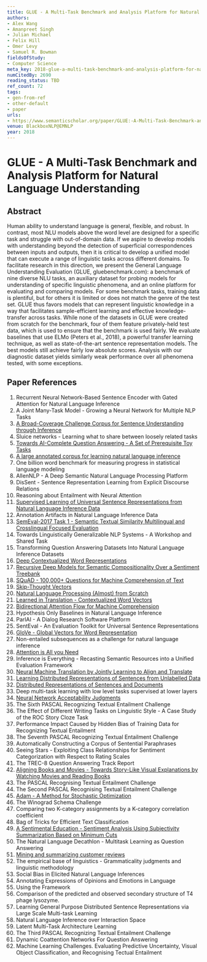```yaml
---
title: GLUE - A Multi-Task Benchmark and Analysis Platform for Natural Language Understanding
authors:
- Alex Wang
- Amanpreet Singh
- Julian Michael
- Felix Hill
- Omer Levy
- Samuel R. Bowman
fieldsOfStudy:
- Computer Science
meta_key: 2018-glue-a-multi-task-benchmark-and-analysis-platform-for-natural-language-understanding
numCitedBy: 2690
reading_status: TBD
ref_count: 72
tags:
- gen-from-ref
- other-default
- paper
urls:
- https://www.semanticscholar.org/paper/GLUE:-A-Multi-Task-Benchmark-and-Analysis-Platform-Wang-Singh/93b8da28d006415866bf48f9a6e06b5242129195?sort=total-citations
venue: BlackboxNLP@EMNLP
year: 2018
---
```


# GLUE - A Multi-Task Benchmark and Analysis Platform for Natural Language Understanding

## Abstract

Human ability to understand language is general, flexible, and robust. In contrast, most NLU models above the word level are designed for a specific task and struggle with out-of-domain data. If we aspire to develop models with understanding beyond the detection of superficial correspondences between inputs and outputs, then it is critical to develop a unified model that can execute a range of linguistic tasks across different domains. To facilitate research in this direction, we present the General Language Understanding Evaluation (GLUE, gluebenchmark.com): a benchmark of nine diverse NLU tasks, an auxiliary dataset for probing models for understanding of specific linguistic phenomena, and an online platform for evaluating and comparing models. For some benchmark tasks, training data is plentiful, but for others it is limited or does not match the genre of the test set. GLUE thus favors models that can represent linguistic knowledge in a way that facilitates sample-efficient learning and effective knowledge-transfer across tasks. While none of the datasets in GLUE were created from scratch for the benchmark, four of them feature privately-held test data, which is used to ensure that the benchmark is used fairly. We evaluate baselines that use ELMo (Peters et al., 2018), a powerful transfer learning technique, as well as state-of-the-art sentence representation models. The best models still achieve fairly low absolute scores. Analysis with our diagnostic dataset yields similarly weak performance over all phenomena tested, with some exceptions.

## Paper References

1. Recurrent Neural Network-Based Sentence Encoder with Gated Attention for Natural Language Inference
2. A Joint Many-Task Model - Growing a Neural Network for Multiple NLP Tasks
3. [A Broad-Coverage Challenge Corpus for Sentence Understanding through Inference](2018-a-broad-coverage-challenge-corpus-for-sentence-understanding-through-inference)
4. Sluice networks - Learning what to share between loosely related tasks
5. [Towards AI-Complete Question Answering - A Set of Prerequisite Toy Tasks](2016-towards-ai-complete-question-answering-a-set-of-prerequisite-toy-tasks)
6. [A large annotated corpus for learning natural language inference](2015-a-large-annotated-corpus-for-learning-natural-language-inference)
7. One billion word benchmark for measuring progress in statistical language modeling
8. AllenNLP - A Deep Semantic Natural Language Processing Platform
9. DisSent - Sentence Representation Learning from Explicit Discourse Relations
10. Reasoning about Entailment with Neural Attention
11. [Supervised Learning of Universal Sentence Representations from Natural Language Inference Data](2017-supervised-learning-of-universal-sentence-representations-from-natural-language-inference-data)
12. Annotation Artifacts in Natural Language Inference Data
13. [SemEval-2017 Task 1 - Semantic Textual Similarity Multilingual and Crosslingual Focused Evaluation](2017-semeval-2017-task-1-semantic-textual-similarity-multilingual-and-crosslingual-focused-evaluation)
14. Towards Linguistically Generalizable NLP Systems - A Workshop and Shared Task
15. Transforming Question Answering Datasets Into Natural Language Inference Datasets
16. [Deep Contextualized Word Representations](2018-deep-contextualized-word-representations)
17. [Recursive Deep Models for Semantic Compositionality Over a Sentiment Treebank](2013-recursive-deep-models-for-semantic-compositionality-over-a-sentiment-treebank)
18. [SQuAD - 100,000+ Questions for Machine Comprehension of Text](2016-squad-100-000-questions-for-machine-comprehension-of-text)
19. [Skip-Thought Vectors](2015-skip-thought-vectors)
20. [Natural Language Processing (Almost) from Scratch](2011-natural-language-processing-almost-from-scratch)
21. [Learned in Translation - Contextualized Word Vectors](2017-learned-in-translation-contextualized-word-vectors)
22. [Bidirectional Attention Flow for Machine Comprehension](2017-bidirectional-attention-flow-for-machine-comprehension)
23. Hypothesis Only Baselines in Natural Language Inference
24. ParlAI - A Dialog Research Software Platform
25. SentEval - An Evaluation Toolkit for Universal Sentence Representations
26. [GloVe - Global Vectors for Word Representation](2014-glove-global-vectors-for-word-representation)
27. Non-entailed subsequences as a challenge for natural language inference
28. [Attention is All you Need](2017-transformer.md)
29. Inference is Everything - Recasting Semantic Resources into a Unified Evaluation Framework
30. [Neural Machine Translation by Jointly Learning to Align and Translate](2015-neural-machine-translation-by-jointly-learning-to-align-and-translate)
31. [Learning Distributed Representations of Sentences from Unlabelled Data](2016-learning-distributed-representations-of-sentences-from-unlabelled-data)
32. [Distributed Representations of Sentences and Documents](2014-distributed-representations-of-sentences-and-documents)
33. Deep multi-task learning with low level tasks supervised at lower layers
34. [Neural Network Acceptability Judgments](2019-neural-network-acceptability-judgments)
35. The Sixth PASCAL Recognizing Textual Entailment Challenge
36. The Effect of Different Writing Tasks on Linguistic Style - A Case Study of the ROC Story Cloze Task
37. Performance Impact Caused by Hidden Bias of Training Data for Recognizing Textual Entailment
38. The Seventh PASCAL Recognizing Textual Entailment Challenge
39. Automatically Constructing a Corpus of Sentential Paraphrases
40. Seeing Stars - Exploiting Class Relationships for Sentiment Categorization with Respect to Rating Scales
41. The TREC-8 Question Answering Track Report
42. [Aligning Books and Movies - Towards Story-Like Visual Explanations by Watching Movies and Reading Books](2015-aligning-books-and-movies-towards-story-like-visual-explanations-by-watching-movies-and-reading-books)
43. The PASCAL Recognising Textual Entailment Challenge
44. The Second PASCAL Recognising Textual Entailment Challenge
45. [Adam - A Method for Stochastic Optimization](2015-adam-a-method-for-stochastic-optimization)
46. The Winograd Schema Challenge
47. Comparing two K-category assignments by a K-category correlation coefficient
48. Bag of Tricks for Efficient Text Classification
49. [A Sentimental Education - Sentiment Analysis Using Subjectivity Summarization Based on Minimum Cuts](2004-a-sentimental-education-sentiment-analysis-using-subjectivity-summarization-based-on-minimum-cuts)
50. The Natural Language Decathlon - Multitask Learning as Question Answering
51. [Mining and summarizing customer reviews](2004-mining-and-summarizing-customer-reviews)
52. The empirical base of linguistics - Grammaticality judgments and linguistic methodology
53. Social Bias in Elicited Natural Language Inferences
54. Annotating Expressions of Opinions and Emotions in Language
55. Using the Framework
56. Comparison of the predicted and observed secondary structure of T4 phage lysozyme.
57. Learning General Purpose Distributed Sentence Representations via Large Scale Multi-task Learning
58. Natural Language Inference over Interaction Space
59. Latent Multi-Task Architecture Learning
60. The Third PASCAL Recognizing Textual Entailment Challenge
61. Dynamic Coattention Networks For Question Answering
62. Machine Learning Challenges. Evaluating Predictive Uncertainty, Visual Object Classification, and Recognising Tectual Entailment
